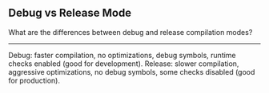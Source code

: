 ## Debug vs Release Mode

What are the differences between debug and release compilation modes?

---

Debug: faster compilation, no optimizations, debug symbols, runtime checks enabled (good for development). Release: slower compilation, aggressive optimizations, no debug symbols, some checks disabled (good for production).


